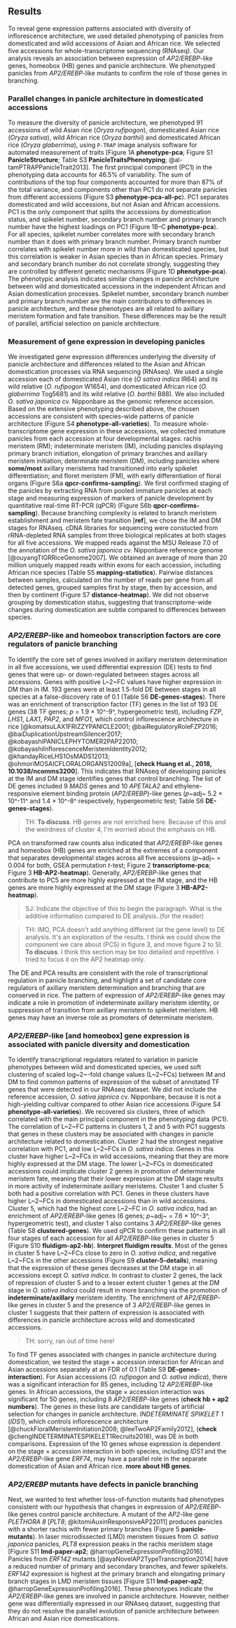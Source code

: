 ## Results

To reveal gene expression patterns associated with diversity of inflorescence architecture, we used detailed phenotyping of panicles from domesticated and wild accessions of Asian and African rice. We selected five accessions for whole-transcriptome sequencing (RNAseq). Our analysis reveals an association between expression of *AP2/EREBP*-like genes, homeobox (HB) genes and panicle architecture. We phenotyped panicles from *AP2/EREBP*-like mutants to confirm the role of those genes in branching.

### Parallel changes in panicle architecture in domesticated accessions

To measure the diversity of panicle architecture, we phenotyped 91 accessions of wild Asian rice (*Oryza rufipogon*), domesticated Asian rice (*Oryza sativa*), wild African rice (*Oryza barthii*) and domesticated African rice (*Oryza glaberrima*), using `P-TRAP` image analysis software for automated measurement of traits [Figure 1A **phenotype-pca**; Figure S1 **PanicleStructure**; Table S3 **PanicleTraitsPhenotyping**; @al-tamPTRAPPanicleTrait2013].
The first principal component (PC1) in the phenotyping data accounts for 46.5% of variability.
The sum of contributions of the top four components accounted for more than 87% of the total variance, and components other than PC1 do not separate panicles from different accessions (Figure S3 **phenotype-pca-all-pc**).
PC1 separates domesticated and wild accessions, but not Asian and African accessions.
PC1 is the only component that splits the accessions by domestication status, and spikelet number, secondary branch number and primary branch number have the highest loadings on PC1 (Figure 1B–C **phenotype-pca**).
For all species, spikelet number correlates more with secondary branch number than it does with primary branch number.
Primary branch number correlates with spikelet number more in wild than domesticated species, but this correlation is weaker in Asian species than in African species.
Primary and secondary branch number do not correlate strongly, suggesting they are controlled by different genetic mechanisms (Figure 1D **phenotype-pca**).
The phenotypic analysis indicates similar changes in panicle architecture between wild and domesticated accessions in the independent African and Asian domestication processes.
Spikelet number, secondary branch number and primary branch number are the main contributors to differences in panicle architecture, and these phenotypes are all related to axillary meristem formation and fate transition.
These differences may be the result of parallel, artificial selection on panicle architecture.

### Measurement of gene expression in developing panicles

We investigated gene expression differences underlying the diversity of panicle architecture and differences related to the Asian and African domestication processes via RNA sequencing (RNAseq).
We used a single accession each of domesticated Asian rice (*O sativa indica* IR64) and its wild relative (*O. rufipogon* W1654), and domesticated African rice (*O. glaberrima* Tog5681) and its wild relative (*O. barthii* B88).
We also included *O. sativa japonica* cv. Nipponbare as the genomic reference accession.
Based on the extensive phenotyping described above, the chosen accessions are consistent with species-wide patterns of panicle architecture (Figure S4 **phenotype-all-varieties**).
To measure whole-transcriptome gene expression in these accessions, we collected immature panicles from each accession at four developmental stages:
rachis meristem (RM);
indeterminate meristem (IM), including panicles displaying primary branch initiation, elongation of primary branches and axillary meristem initiation;
determinate meristem (DM), including panicles where **some/most** axillary meristems had transitioned into early spikelet differentiation;
and floret meristem (FM), with early differentiation of floral organs
(Figure S6a **qpcr-confirms-sampling**).
We first confirmed staging of the panicles by extracting RNA from pooled immature panicles at each stage and measuring expression of markers of panicle development by quantitative real-time RT-PCR (qPCR) (Figure S6b **qpcr-confirms-sampling**).
Because branching complexity is related to branch meristem establishment and meristem fate transition [**ref**], we chose the IM and DM stages for RNAseq.
cDNA libraries for sequencing were constucted from rRNA-depleted RNA samples from three biological replicates at both stages for all five accessions.
We mapped reads against the MSU Release 7.0 of the annotation of the *O. sativa japonica* cv. Nipponbare reference genome [@ouyangTIGRRiceGenome2007].
We obtained an average of more than 20 million uniquely mapped reads within exons for each accession, including African rice species (Table S5 **mapping-statistics**).
Pairwise distances between samples, calculated on the number of reads per gene from all detected genes, grouped samples first by stage, then by accession, and then by continent (Figure S7 **distance-heatmap**).
We did not observe grouping by domestication status, suggesting that transcriptome-wide changes during domestication are subtle compared to differences between species.

### *AP2/EREBP*-like and homeobox transcription factors are core regulators of panicle branching

To identify the core set of genes involved in axillary meristem determination in all five accessions, we used differential expression (DE) tests to find genes that were up- or down-regulated between stages across all accessions.
Genes with positive L~2~FC values have higher expression in DM than in IM.
193 genes were at least 1.5-fold DE between stages in all species at a false-discovery rate of 0.1 (Table S6 **DE-genes-stages**).
There was an enrichment of transcription factor (TF) genes in the list of 193 DE genes (38 TF genes; *p* = 1.9 × 10^-9^, hypergeometric test), including *FZP*, *LHS1*, *LAX1*, *PAP2*, and *MFO1*, which control inflorescence architecture in rice [@komatsuLAX1FRIZZYPANICLE2001; @baiRegulatoryRoleFZP2016; @baiDuplicationUpstreamSilencer2017; @kobayashiPANICLEPHYTOMER2PAP22010; @kobayashiInflorescenceMeristemIdentity2012; @khandayRiceLHS1OsMADS12013; @ohmoriMOSAICFLORALORGANS12009a], [**check Huang et al., 2018, 10.1038/ncomms3200**].
This indicates that RNAseq of developing panicles at the IM and DM stage identifies genes that control branching.
The list of DE genes included 9 *MADS* genes and 10 *APETALA2* and ethylene-responsive element binding protein (*AP2/EREBP*)-like genes (*p*~adj~ 5.2 × 10^-11^ and 1.4 × 10^-8^ respectively, hypergeometric test; Table S6 **DE-genes-stages**).

> TH: **To discuss**. HB genes are not enriched here. Because of this and the weirdness of cluster 4, I'm worried about the emphasis on HB.

PCA on transformed raw counts also indicated that *AP2/EREBP*-like genes and homeobox (HB) genes are enriched at the extremes of a component that separates developmental stages across all five accessions (*p*~adj~ = 0.004 for both, GSEA permutation *t*-test; Figure 2 **transcriptome-pca**; Figure 3 **HB-AP2-heatmap**).
Generally, *AP2/EREBP*-like genes that contribute to PC5 are more highly expressed at the IM stage, and the HB genes are more highly expressed at the DM stage (Figure 3 **HB-AP2-heatmap**).

> SJ: Indicate the objective of this to begin the paragraph. What is the additive information compared to DE analysis..(for the reader)

> TH: IMO, PCA doesn't add anything different (at the gene level) to DE analysis. It's an exploration of the results. I think we could show the component we care about (PC5) in figure 3, and move figure 2 to SI.
> **To discuss**. I think this section may be too detailed and repetitive. I tried to focus it on the AP2 heatmap only. 

The DE and PCA results are consistent with the role of transcriptional regulation in panicle branching, and highlight a set of candidate core regulators of axillary meristem determination and branching that are conserved in rice.
The pattern of expression of *AP2/EREBP*-like genes may indicate a role in promotion of indeterminate axillary meristem identity, or suppression of transition from axillary meristem to spikelet meristem.
HB genes may have an inverse role as promoters of determinate meristem.

### *AP2/EREBP*-like [and homeobox] gene expression is associated with panicle diversity and domestication

To identify transcriptional regulators related to variation in panicle phenotypes between wild and domesticated species, we used soft clustering of scaled log~2~-fold change values (L~2~FCs) between IM and DM to find common patterns of expression of the subset of annotated TF genes that were detected in our RNAseq dataset.
We did not include the reference accession, *O. sativa japnica* cv. Nipponbare, because it is not a high-yielding cultivar compared to other Asian rice accessions (Figure S4 **phenotype-all-varieties**).
We recovered six clusters, three of which correlated with the main principal component in the phenotyping data (PC1).
The correlation of L~2~FC patterns in clusters 1, 2 and 5 with PC1 suggests that genes in these clusters may be associated with changes in panicle architecture related to domestication.
Cluster 2 had the strongest negative correlation with PC1, and low L~2~FCs in *O. sativa indica*. 
Genes in this cluster have higher L~2~FCs in wild accessions, meaning that they are more highly expressed at the DM stage.
The lower L~2~FCs in domesticated accessions could implicate cluster 2 genes in promotion of determinate meristem fate, meaning that their lower expression at the DM stage results in more activity of indeterminate axillary meristems.
Cluster 1 and cluster 5 both had a positive correlation with PC1.
Genes in these clusters have higher L~2~FCs in domesticated accessions than in wild accessions.
Cluster 5, which had the highest core L~2~FC in *O. sativa indica*, had an enrichment of *AP2/EREBP*-like genes (6 genes; *p*~adj~ = 7.6 × 10^-3^, hypergeometric test), and cluster 1 also contains 3 *AP2/EREBP*-like genes (Table S8 **clustered-genes**).
We used qPCR to confirm these patterns in all four stages of each accession for all *AP2/EREBP*-like genes in cluster 5 (Figure S10 **fluidigm-ap2-hb**).
**Interpret fluidigm results**.
Most of the genes in cluster 5 have L~2~FCs close to zero in *O. sativa indica*, and negative L~2~FCs in the other accessions (Figure S9 **cluster-5-details**), meaning that the expression of these genes decreases at the DM stage in all accessions except *O. sativa indica*.
In contrast to cluster 2 genes, the lack of repression of cluster 5 and to a lesser extent cluster 1 genes at the DM stage in *O. sativa indica* could result in more branching via the promotion of **indeterminate/axillary** meristem identity.
The enrichment of *AP2/EREBP*-like genes in cluster 5 and the presence of 3 *AP2/EREBP*-like genes in cluster 1 suggests that their pattern of expression is associated with differences in panicle architecture across wild and domesticated accessions.

> TH: sorry, ran out of time here!

To find TF genes associated with changes in panicle architecture during domestication, we tested the stage × accession interaction for African and Asian accessions separately at an FDR of 0.1 (Table S9 **DE-genes-interaction**).
For Asian accessions (*O. rufipogon* and *O. sativa indica*), there was a significant interaction for 85 genes, including 12 *AP2/EREBP*-like genes.
In African accessions, the stage × accession interaction was significant for 50 genes, including 8 *AP2/EREBP*-like genes (**check hb + ap2 numbers**).
The genes in these lists are candidate targets of artificial selection for changes in panicle architecture.
*INDETERMINATE SPIKELET 1* (*IDS1*), which controls inflorescence architecture [@chuckFloralMeristemInitiation2008; @leeTwoAP2Family2012], (**check** @chengINDETERMINATESPIKELET1Recruits2018), was DE in both comparisons.
Expression of the 10 genes whose expression is dependent on the stage × accession interaction in both species, including *IDS1* and the *AP2/EREBP*-like gene *ERF74*, may have a parallel role in the separate domestication of Asian and African rice.
**more about HB genes**.

### *AP2/EREBP* mutants have defects in panicle branching

Next, we wanted to test whether loss-of-function mutants had phenotypes consistent with our hypothesis that changes in expression of *AP2/EREBP*-like genes control panicle architecture.
A mutant of the *AP2*-like gene *PLETHORA 8* [*PLT8*; @kitomiAuxinResponsiveAP22011] produces panicles with a shorter rachis with fewer primary branches (Figure 5 **panicle-mutants**).
In laser microdissected (LMD) meristem tissues from *O. sativa japonica* panicles, *PLT8* expression peaks in the rachis meristem stage [Figure S11 **lmd-paper-ap2**; @harropGeneExpressionProfiling2016].
Panicles from *ERF142* mutants [@ayaNovelAP2TypeTranscription2014] have a reduced number of primary and secondary branches, and fewer spikelets.
*ERF142* expression is highest at the primary branch and elongating primary branch stages in LMD meristem tissues [Figure S11 **lmd-paper-ap2**; @harropGeneExpressionProfiling2016].
These phenotypes indicate the *AP2/EREBP*-like genes are involved in panicle architecture.
However, neither gene was differentially expressed in our RNAseq dataset, suggesting that they do not resolve the parallel evolution of panicle architecture between African and Asian rice domestications.
